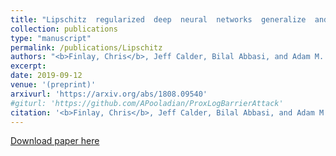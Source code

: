 ```yaml
---
title: "Lipschitz  regularized  deep  neural  networks  generalize  and  are adversarially  robust"
collection: publications
type: "manuscript"
permalink: /publications/Lipschitz
authors: "<b>Finlay, Chris</b>, Jeff Calder, Bilal Abbasi, and Adam M. Oberman"
excerpt: 
date: 2019-09-12
venue: '(preprint)'
arxivurl: 'https://arxiv.org/abs/1808.09540'
#giturl: 'https://github.com/APooladian/ProxLogBarrierAttack'
citation: '<b>Finlay, Chris</b>, Jeff Calder, Bilal Abbasi, and Adam M. Oberman. &quot;Lipschitz  regularized  deep  neural  networks  generalize  and  are adversarially  robust.&quot; <i>arXiv preprint arXiv:1808.09540</i> (2019).'
---
```


[Download paper here]({{site.url}}/files/publications/Lipschitz.pdf)
